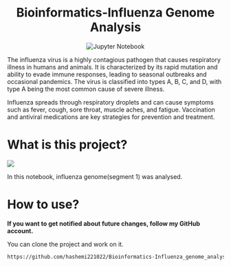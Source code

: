 <h1 align="center">Bioinformatics-Influenza Genome Analysis</h1>
<p align="center">
  <img src="https://img.shields.io/badge/Jupyter%20Notebook-100%25-blue" alt="Jupyter Notebook">
</p>
<p align="center">
        <p>
            The influenza virus is a highly contagious pathogen that causes respiratory illness in humans and animals. 
            It is characterized by its rapid mutation and ability to evade immune responses, leading to seasonal outbreaks 
            and occasional pandemics. The virus is classified into types A, B, C, and D, with type A being the most common 
            cause of severe illness.
        </p>
        <p>
            Influenza spreads through respiratory droplets and can cause symptoms such as fever, cough, sore throat, 
            muscle aches, and fatigue. Vaccination and antiviral medications are key strategies for prevention and treatment.
        </p></p>

# What is this project? 
<span><img src="https://img.shields.io/badge/Bioinformatics-316192?style=flat&logo=bioinformatic&logoColor=white%22" /></span>

In this notebook, influenza genome(segment 1) was analysed.

# How to use?

<strong>If you want to get notified about future changes, follow my GitHub account.</strong>

You can clone the project and work on it.

```bash
https://github.com/hashemi221022/Bioinformatics-Influenza_genome_analysis.git
```

